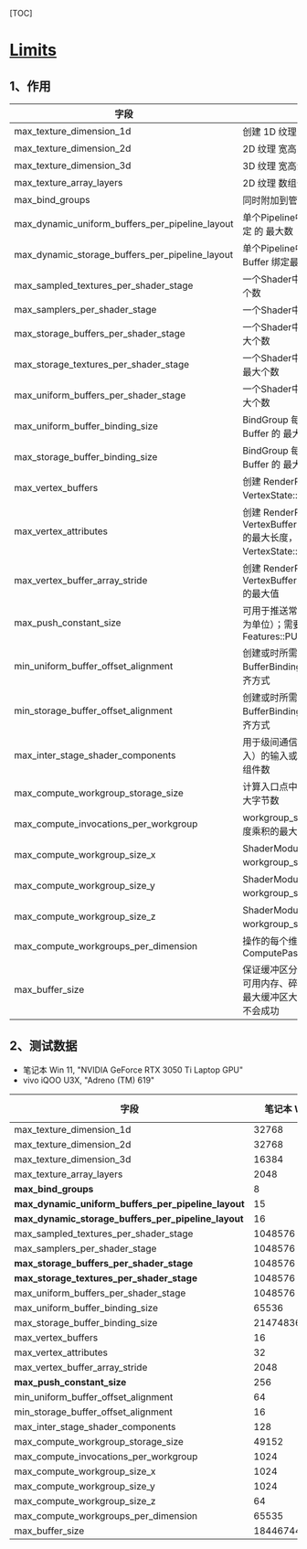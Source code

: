 [TOC]

# [Limits](https://docs.rs/wgpu/latest/wgpu/struct.Limits.html)

## 1、作用

|字段|作用|
|--|--|
|max_texture_dimension_1d|创建 1D 纹理，size 最大值|
|max_texture_dimension_2d|2D 纹理 宽高 像素 的 最大值|
|max_texture_dimension_3d|3D 纹理 宽高深 像素 的 最大值|
|max_texture_array_layers|2D 纹理 数组长度 的 最大值|
|max_bind_groups|同时附加到管道的绑定组的最大数|
|max_dynamic_uniform_buffers_per_pipeline_layout|单个Pipeline中 Dynamic UBO 绑定 的 最大数|
|max_dynamic_storage_buffers_per_pipeline_layout|单个Pipeline中 Dynamic Storage Buffer 绑定最大数|
|max_sampled_textures_per_shader_stage|一个Shader中 采样Texture 最大个数|
|max_samplers_per_shader_stage|一个Shader中 Sampler 最大个数|
|max_storage_buffers_per_shader_stage|一个Shader中 Storage Buffer 最大个数|
|max_storage_textures_per_shader_stage|一个Shader中 Storage Texture 最大个数|
|max_uniform_buffers_per_shader_stage|一个Shader中 Uniform Buffer 最大个数|
|max_uniform_buffer_binding_size|BindGroup 每个Bind 到 Uniform Buffer 的 最大字节数|
|max_storage_buffer_binding_size|BindGroup 每个Bind 到 Storage Buffer 的 最大字节数|
|max_vertex_buffers|创建 RenderPipeline 时，VertexState::buffers 的最大长度|
|max_vertex_attributes|创建 RenderPipeline 时，VertexBufferLayout::attributes 的最大长度，对所有 VertexState::buffers 求和|
|max_vertex_buffer_array_stride|创建 RenderPipeline 时 VertexBufferLayout::array_stride 的最大值|
|max_push_constant_size|可用于推送常量的存储量（以字节为单位）；需要启用 Features::PUSH_CONSTANTS|
|min_uniform_buffer_offset_alignment|创建或时所需BufferBindingType::Uniform的对齐方式|
|min_storage_buffer_offset_alignment|创建或时所需BufferBindingType::Storage的对齐方式|
|max_inter_stage_shader_components|用于级间通信（顶点输出到片段输入）的输入或输出位置的最大允许组件数|
|max_compute_workgroup_storage_size|计算入口点中用于工作组内存的最大字节数|
|max_compute_invocations_per_workgroup|workgroup_size计算入口点的维度乘积的最大值|
|max_compute_workgroup_size_x|ShaderModule计算阶段入口点的 workgroup_size X 维度的最大值|
|max_compute_workgroup_size_y|ShaderModule计算阶段入口点的 workgroup_size Y 维度的最大值|
|max_compute_workgroup_size_z|ShaderModule计算阶段入口点的 workgroup_size Z 维度的最大值|
|max_compute_workgroups_per_dimension|操作的每个维度的最大值ComputePass::dispatch(x, y, z)|
|max_buffer_size|保证缓冲区分配失败的限制；根据可用内存、碎片和其他因素，低于最大缓冲区大小的缓冲区分配可能不会成功|

## 2、测试数据

+ 笔记本 Win 11, "NVIDIA GeForce RTX 3050 Ti Laptop GPU"
+ vivo iQOO U3X, "Adreno (TM) 619"

|字段|笔记本 Win 11/**Vulkan**|Vivo iQOO U3X/**Vulkan**|Vivo iQOO U3X/**GLES3**|
|--|--|--|--|
|max_texture_dimension_1d|32768|16384|16384|
|max_texture_dimension_2d|32768|16384|16384|
|max_texture_dimension_3d|16384|2048|2048|
|max_texture_array_layers|2048|2048|2048|
|**max_bind_groups**|8|**4**|8|
|**max_dynamic_uniform_buffers_per_pipeline_layout**|15|32|14|
|**max_dynamic_storage_buffers_per_pipeline_layout**|16|16|**4**|
|max_sampled_textures_per_shader_stage|1048576|524288|16|
|max_samplers_per_shader_stage|1048576|524288|16|
|**max_storage_buffers_per_shader_stage**|1048576|524288|**4**|
|**max_storage_textures_per_shader_stage**|1048576|524288|**4**|
|max_uniform_buffers_per_shader_stage|1048576|524288|**14**|
|max_uniform_buffer_binding_size|65536|65536|65536|
|max_storage_buffer_binding_size|2147483648|536870912|536870912|
|max_vertex_buffers|16|16|32|
|max_vertex_attributes|32|32|16|
|max_vertex_buffer_array_stride|2048|2048|2147483647|
|**max_push_constant_size**|256|128|**64**|
|min_uniform_buffer_offset_alignment|64|64|32|
|min_storage_buffer_offset_alignment|16|64|64|
|max_inter_stage_shader_components|128|112|124|
|max_compute_workgroup_storage_size|49152|32768|32768|
|max_compute_invocations_per_workgroup|1024|1024|1024|
|max_compute_workgroup_size_x|1024|1024|1024|
|max_compute_workgroup_size_y|1024|1024|1024|
|max_compute_workgroup_size_z|64|64|64|
|max_compute_workgroups_per_dimension|65535|65535|65535|
|max_buffer_size|18446744073709551615|2147483647|2147483647|